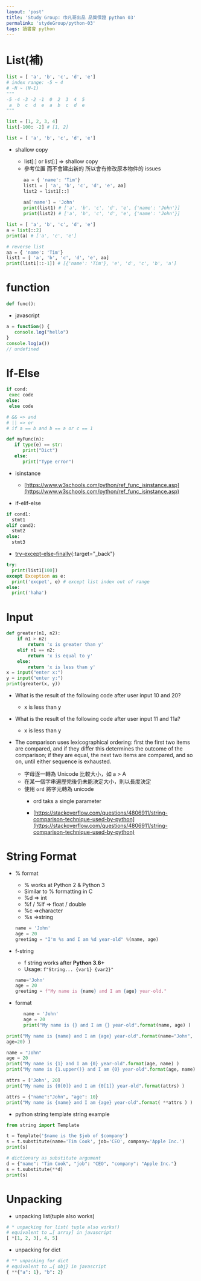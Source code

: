 ```yaml
---
layout: 'post'
title: 'Study Group: 巾凡哥出品 品質保證 python 03'
permalink: 'stydeGroup/python-03'
tags: 讀書會 python
---
```


# List(補)

~~~python
list = [ 'a', 'b', 'c', 'd', 'e']
# index range: -5 ~ 4
# -N ~ (N-1)
"""
-5 -4 -3 -2 -1  0  2  3  4  5
 a  b  c  d  e  a  b  c  d  e
"""
~~~

~~~python
list = [1, 2, 3, 4]
list[-100: -2] # [1, 2]
~~~

~~~py
list = [ 'a', 'b', 'c', 'd', 'e']

~~~

- shallow copy

   - list[:] or list[:] => shallow copy
   - 參考位置 而不會建出新的 所以會有修改原本物件的 issues

   ~~~py
      aa = { 'name': 'Tim'}
      list1 = [ 'a', 'b', 'c', 'd', 'e', aa]
      list2 = list1[::]
      
      aa['name'] = 'John'
      print(list1) # ['a', 'b', 'c', 'd', 'e', {'name': 'John'}]
      print(list2) # ['a', 'b', 'c', 'd', 'e', {'name': 'John'}]
   ~~~

~~~py
list = [ 'a', 'b', 'c', 'd', 'e']
a = list[::2]
print(a) # ['a', 'c', 'e']

# reverse list
aa = { 'name': 'Tim'}
list1 = [ 'a', 'b', 'c', 'd', 'e', aa]
print(list1[::-1]) # [{'name': 'Tim'}, 'e', 'd', 'c', 'b', 'a']
~~~



# function

~~~py
def func():
~~~

- javascript 

~~~javascript
a = function() {
   console.log("hello")
}
console.log(a())
// undefined

~~~

# If-Else

~~~py
if cond:
 exec code
else:
 else code

# && => and
# || => or
# if a == b and b == a or c == 1
~~~

~~~py
def myFunc(n):
   if type(e) == str:
      print("Dict")
   else:
      print("Type error") 
~~~

- isinstance

   - [https://www.w3schools.com/python/ref_func_isinstance.asp](https://www.w3schools.com/python/ref_func_isinstance.asp)

- if-elif-else

~~~py
if cond1:
  stmt1
elif cond2:
  stmt2
else:
  stmt3
~~~

- [try-except-else-finally](https://realpython.com/python-exceptions/#:~:text=The%20try%20and%20except%20block%20in%20Python%20is%20used%20to,normal%E2%80%9D%20part%20of%20the%20program.&text=This%20exception%20error%20will%20crash,your%20program%20responds%20to%20exceptions.){:target="_back"}



~~~py
try:
  print(list1[100])
except Exception as e:
  print('excpet', e) # except list index out of range
else:
  print('haha')
~~~

# Input

~~~py
def greater(n1, n2):
    if n1 > n2:
        return 'x is greater than y'
    elif n1 == n2:
        return 'x is equal to y'
    else: 
        return 'x is less than y'
x = input("enter x:")
y = input("enter y:")
print(greater(x, y))
~~~

- What is the result of the following code after user input 10 and 20?
    - x is less than y
- What is the result of the following code after user input 11 and 11a?
    - x is less than y

- The comparison uses lexicographical ordering: first the first two items are
compared, and if they differ this determines the outcome of the comparison; if they
are equal, the next two items are compared, and so on, until either sequence is
exhausted.

   - 字⺟逐⼀轉為 Unicode 比較⼤⼩，如 a > A
   - 在某⼀個字串遍歷完後仍未能決定⼤⼩，則以長度決定
   - 使⽤ `ord` 將字元轉為 unicode
      - ord taks a single parameter

      - [https://stackoverflow.com/questions/4806911/string-comparison-technique-used-by-python](https://stackoverflow.com/questions/4806911/string-comparison-technique-used-by-python)

# String Format

- % format

   * % works at Python 2 & Python 3
   * Similar to % formatting in C
   * %d => int
   * %f / %lf => float / double
   * %c =>character
   * %s =>string

   ~~~py
   name = 'John'
   age = 20
   greeting = "I'm %s and I am %d year-old" %(name, age)
   ~~~


- f-string

   * f string works after __Python 3.6+__
   * Usage: `f"String... {var1} {var2}"`

   ~~~py
   name='John'
   age = 20
   greeting = f"My name is {name} and I am {age} year-old."
   ~~~

- format

   ~~~py
      name = 'John'
      age = 20
      print("My name is {} and I am {} year-old".format(name, age) )
   ~~~

~~~py
print("My name is {name} and I am {age} year-old".format(name="John",
age=20) )

name = "John"
age = 20
print("My name is {1} and I am {0} year-old".format(age, name) )
print("My name is {1.upper()} and I am {0} year-old".format(age, name) )

attrs = ['John', 20]
print("My name is {0[0]} and I am {0[1]} year-old".format(attrs) )

attrs = {"name":"John", "age": 10}
print("My name is {name} and I am {age} year-old".format( **attrs ) )
~~~

- python string template string example

~~~py
from string import Template

t = Template('$name is the $job of $company')
s = t.substitute(name='Tim Cook', job='CEO', company='Apple Inc.')
print(s)

# dictionary as substitute argument
d = {"name": "Tim Cook", "job": "CEO", "company": "Apple Inc."}
s = t.substitute(**d)
print(s)
~~~



# Unpacking

- unpacking list(tuple also works)

~~~py
# * unpacking for list( tuple also works!)
# equivalent to …[ array] in javascript
[ *[1, 2, 3], 4, 5]
~~~

- unpacking for dict

~~~py
# ** unpacking for dict
# equivalent to …{ obj} in javascript
{ **{"a": 1}, "b": 2}
~~~